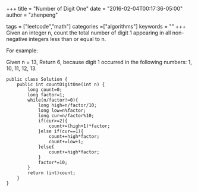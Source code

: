 +++
title = "Number of Digit One"
date = "2016-02-04T00:17:36-05:00"
author = "zhenpeng"

tags = ["leetcode","math"]
categories =["algorithms"]
keywords = ""
+++
Given an integer n, count the total number of digit 1 appearing in all non-negative integers less than or equal to n.
<!--more-->
For example:

Given n = 13,
Return 6, because digit 1 occurred in the following numbers: 1, 10, 11, 12, 13.

```
public class Solution {
    public int countDigitOne(int n) {
        long count=0;
        long factor=1;
        while(n/factor!=0){
            long high=n/factor/10;
            long low=n%factor;
            long cur=n/factor%10;
            if(cur>=2){
                count+=(high+1)*factor;
            }else if(cur==1){
                count+=high*factor;
                count+=low+1;
            }else{
                count+=high*factor;
            }
            factor*=10;
        }
        return (int)count;
    }
}
```
